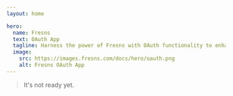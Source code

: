 ```yaml
---
layout: home

hero:
  name: Fresns
  text: OAuth App
  tagline: Harness the power of Fresns with OAuth functionality to enhance your applications. Enable Fresns account logins to streamline authentication and fortify cross-platform connectivity for users.
  image:
    src: https://images.fresns.com/docs/hero/oauth.png
    alt: Fresns OAuth App
---
```


> It's not ready yet.
